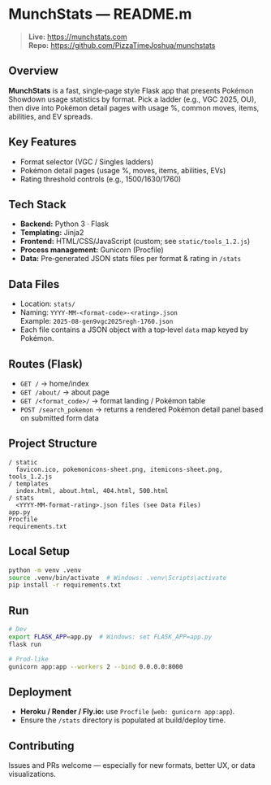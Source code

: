# MunchStats — README.m

> **Live:** https://munchstats.com  
> **Repo:** https://github.com/PizzaTimeJoshua/munchstats

## Overview
**MunchStats** is a fast, single‑page style Flask app that presents Pokémon Showdown usage statistics by format. Pick a ladder (e.g., VGC 2025, OU), then dive into Pokémon detail pages with usage %, common moves, items, abilities, and EV spreads.

## Key Features
- Format selector (VGC / Singles ladders)
- Pokémon detail pages (usage %, moves, items, abilities, EVs)
- Rating threshold controls (e.g., 1500/1630/1760)

## Tech Stack
- **Backend:** Python 3 · Flask
- **Templating:** Jinja2
- **Frontend:** HTML/CSS/JavaScript (custom; see `static/tools_1.2.js`)
- **Process management:** Gunicorn (Procfile)
- **Data:** Pre‑generated JSON stats files per format & rating in `/stats`

## Data Files
- Location: `stats/`
- Naming: `YYYY-MM-<format-code>-<rating>.json`  
  Example: `2025-08-gen9vgc2025regh-1760.json`
- Each file contains a JSON object with a top‑level `data` map keyed by Pokémon.

## Routes (Flask)
- `GET /` → home/index
- `GET /about/` → about page
- `GET /<format_code>/` → format landing / Pokémon table
- `POST /search_pokemon` → returns a rendered Pokémon detail panel based on submitted form data

## Project Structure
```
/ static
  favicon.ico, pokemonicons-sheet.png, itemicons-sheet.png, tools_1.2.js
/ templates
  index.html, about.html, 404.html, 500.html
/ stats
  <YYYY-MM-format-rating>.json files (see Data Files)
app.py
Procfile
requirements.txt
```

## Local Setup
```bash
python -m venv .venv
source .venv/bin/activate  # Windows: .venv\Scripts\activate
pip install -r requirements.txt
```

## Run
```bash
# Dev
export FLASK_APP=app.py  # Windows: set FLASK_APP=app.py
flask run

# Prod-like
gunicorn app:app --workers 2 --bind 0.0.0.0:8000
```

## Deployment
- **Heroku / Render / Fly.io:** use `Procfile` (`web: gunicorn app:app`).
- Ensure the `/stats` directory is populated at build/deploy time.

## Contributing
Issues and PRs welcome — especially for new formats, better UX, or data visualizations.
